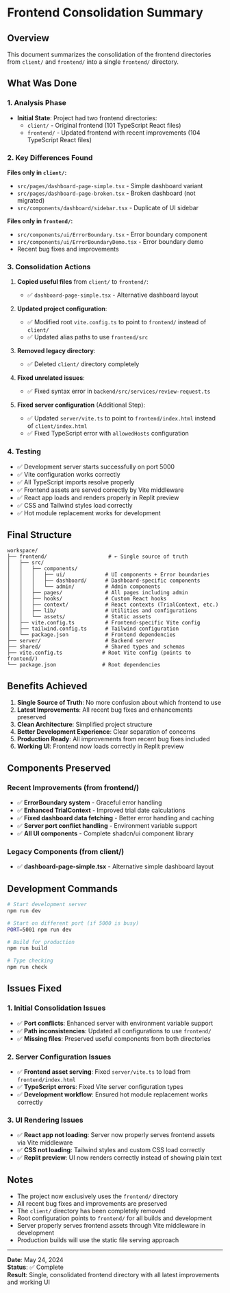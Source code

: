 # Frontend Consolidation Summary

## Overview
This document summarizes the consolidation of the frontend directories from `client/` and `frontend/` into a single `frontend/` directory.

## What Was Done

### 1. Analysis Phase
- **Initial State**: Project had two frontend directories:
  - `client/` - Original frontend (101 TypeScript React files)
  - `frontend/` - Updated frontend with recent improvements (104 TypeScript React files)

### 2. Key Differences Found
**Files only in `client/`:**
- `src/pages/dashboard-page-simple.tsx` - Simple dashboard variant
- `src/pages/dashboard-page-broken.tsx` - Broken dashboard (not migrated)
- `src/components/dashboard/sidebar.tsx` - Duplicate of UI sidebar

**Files only in `frontend/`:**
- `src/components/ui/ErrorBoundary.tsx` - Error boundary component
- `src/components/ui/ErrorBoundaryDemo.tsx` - Error boundary demo
- Recent bug fixes and improvements

### 3. Consolidation Actions
1. **Copied useful files** from `client/` to `frontend/`:
   - ✅ `dashboard-page-simple.tsx` - Alternative dashboard layout
   
2. **Updated project configuration**:
   - ✅ Modified root `vite.config.ts` to point to `frontend/` instead of `client/`
   - ✅ Updated alias paths to use `frontend/src`
   
3. **Removed legacy directory**:
   - ✅ Deleted `client/` directory completely
   
4. **Fixed unrelated issues**:
   - ✅ Fixed syntax error in `backend/src/services/review-request.ts`

5. **Fixed server configuration** (Additional Step):
   - ✅ Updated `server/vite.ts` to point to `frontend/index.html` instead of `client/index.html`
   - ✅ Fixed TypeScript error with `allowedHosts` configuration

### 4. Testing
- ✅ Development server starts successfully on port 5000
- ✅ Vite configuration works correctly
- ✅ All TypeScript imports resolve properly
- ✅ Frontend assets are served correctly by Vite middleware
- ✅ React app loads and renders properly in Replit preview
- ✅ CSS and Tailwind styles load correctly
- ✅ Hot module replacement works for development

## Final Structure

```
workspace/
├── frontend/                    # ← Single source of truth
│   ├── src/
│   │   ├── components/
│   │   │   ├── ui/             # UI components + Error boundaries
│   │   │   ├── dashboard/      # Dashboard-specific components
│   │   │   └── admin/          # Admin components
│   │   ├── pages/              # All pages including admin
│   │   ├── hooks/              # Custom React hooks
│   │   ├── context/            # React contexts (TrialContext, etc.)
│   │   ├── lib/                # Utilities and configurations
│   │   └── assets/             # Static assets
│   ├── vite.config.ts          # Frontend-specific Vite config
│   ├── tailwind.config.ts      # Tailwind configuration
│   └── package.json            # Frontend dependencies
├── server/                     # Backend server
├── shared/                     # Shared types and schemas
├── vite.config.ts             # Root Vite config (points to frontend/)
└── package.json               # Root dependencies
```

## Benefits Achieved

1. **Single Source of Truth**: No more confusion about which frontend to use
2. **Latest Improvements**: All recent bug fixes and enhancements preserved
3. **Clean Architecture**: Simplified project structure
4. **Better Development Experience**: Clear separation of concerns
5. **Production Ready**: All improvements from recent bug fixes included
6. **Working UI**: Frontend now loads correctly in Replit preview

## Components Preserved

### Recent Improvements (from frontend/)
- ✅ **ErrorBoundary system** - Graceful error handling
- ✅ **Enhanced TrialContext** - Improved trial date calculations
- ✅ **Fixed dashboard data fetching** - Better error handling and caching
- ✅ **Server port conflict handling** - Environment variable support
- ✅ **All UI components** - Complete shadcn/ui component library

### Legacy Components (from client/)
- ✅ **dashboard-page-simple.tsx** - Alternative simple dashboard layout

## Development Commands

```bash
# Start development server
npm run dev

# Start on different port (if 5000 is busy)
PORT=5001 npm run dev

# Build for production
npm run build

# Type checking
npm run check
```

## Issues Fixed

### 1. Initial Consolidation Issues
- ✅ **Port conflicts**: Enhanced server with environment variable support
- ✅ **Path inconsistencies**: Updated all configurations to use `frontend/`
- ✅ **Missing files**: Preserved useful components from both directories

### 2. Server Configuration Issues
- ✅ **Frontend asset serving**: Fixed `server/vite.ts` to load from `frontend/index.html`
- ✅ **TypeScript errors**: Fixed Vite server configuration types
- ✅ **Development workflow**: Ensured hot module replacement works correctly

### 3. UI Rendering Issues  
- ✅ **React app not loading**: Server now properly serves frontend assets via Vite middleware
- ✅ **CSS not loading**: Tailwind styles and custom CSS load correctly
- ✅ **Replit preview**: UI now renders correctly instead of showing plain text

## Notes

- The project now exclusively uses the `frontend/` directory
- All recent bug fixes and improvements are preserved
- The `client/` directory has been completely removed
- Root configuration points to `frontend/` for all builds and development
- Server properly serves frontend assets through Vite middleware in development
- Production builds will use the static file serving approach

---

**Date**: May 24, 2024  
**Status**: ✅ Complete  
**Result**: Single, consolidated frontend directory with all latest improvements and working UI 